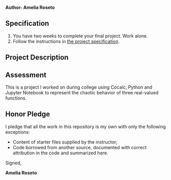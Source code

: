 
**Author:** **Amelia Roseto**

## Specification

1. You have two weeks to complete your final project. Work alone.
1. Follow the instructions in [the project specification](file:///Users/mac/Desktop/PHYS220_MATH220_CPSC220__Fall_2018_Final%20(1).pdf).

## Project Description

## Assessment
 This is a project I worked on during college using Cocalc, Python and Jupyter Notebook to represent the chaotic behavior of three real-valued functions. 

## Honor Pledge

I pledge that all the work in this repository is my own with only the following exceptions:

* Content of starter files supplied by the instructor;
* Code borrowed from another source, documented with correct attribution in the code and summarized here.

Signed,

**Amelia Roseto**
